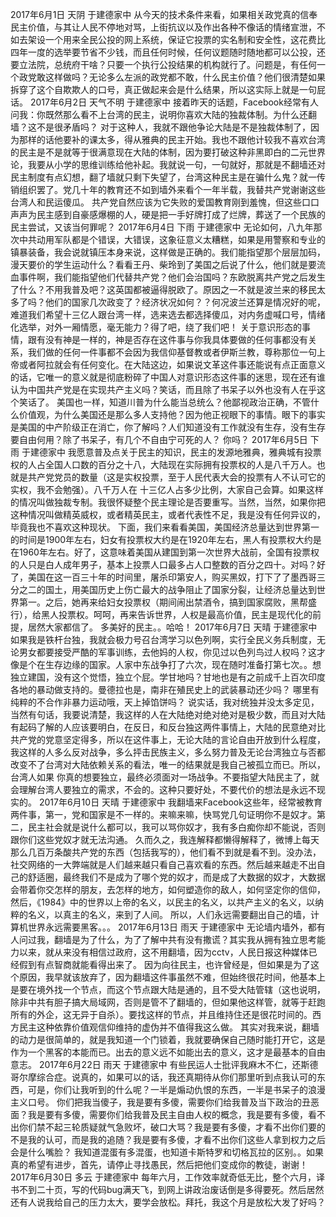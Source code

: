 2017年6月1日 天阴 于建德家中
从今天的技术条件来看，如果相关政党真的信奉民主价值，与其让人民不停地对骂，上街抗议以及作出各种不像话的情绪宣泄，不如去架设一个用来全民公投的网上系统，保证它投票的实名制和安全性，这花费比四年一度的选举要节省不少钱，而且任何时候，任何议题随时随地都可以公投，还要立法院，总统府干啥？只要一个执行公投结果的机构就行了。问题是，有任何一个政党敢这样做吗？无论多么左派的政党都不敢，什么民主价值？他们很清楚如果拆穿了这个自欺欺人的口号，真正做起来会是什么结果，所以这实际上就是一句屁话。
2017年6月2日 天气不明 于建德家中
接着昨天的话题，Facebook经常有人问我：你既然那么看不上台湾的民主，说明你喜欢大陆的独裁体制。为什么还翻墙？这不是很矛盾吗？
对于这种人，我就不跟他争论大陆是不是独裁体制了，因为那样的话他要补的课太多，得从雅典的民主开始。我也不跟他计较我不喜欢台湾的民主是不是就等于很满意现在大陆的体制，因为要打破这种非黑即白的二元世界论，我要从小学的思维训练给他补起。我就说一句，一句就好，那就是不翻墙还对民主制度有点幻想，翻了墙就只剩下失望了，台湾这种民主是在骗什么鬼？就一传销组织罢了。党几十年的教育还不如到墙外来看个一年半载，我替共产党谢谢这些台湾人和民运傻瓜。
共产党自然应该为它失败的爱国教育刚到羞愧，但这些口口声声为民主感到自豪感爆棚的人，硬是把一手好牌打成了烂牌，葬送了一个民族的民主尝试，又该当何罪呢？
2017年6月4日 下雨 于建德家中
无论如何，八九年那次中共动用军队都是个错误，大错误，这象征意义太糟糕，如果是用警察和专业的镇暴装备，我会说就镇压本身来说，这样做是正确的。我们能指望那个层层加码，漫天要价的学生运动什么？看看王丹、柴玲到了美国之后说了什么，他们就是要流血事件啊，我们能指望他们代替共产党？他们会治国吗？东欧脱离共产党之后发生了什么？不用我普及吧？这英国都被逼得脱欧了。原因之一不就是波兰来的移民太多了吗？他们的国家几次政变了？经济状况如何？？何况波兰还算是情况好的呢，难道我们希望十三亿人跟台湾一样，选来选去都选择傻瓜，对内务虚喊口号，情绪化选举，对外一厢情愿，毫无能力？得了吧，绕了我们吧！
关于意识形态的事情，跟有没有神是一样的，神是否存在这件事与你我具体要做的任何事都没有关系，我们做的任何一件事都不会因为我信仰基督教或者伊斯兰教，尊称那位一句上帝或者阿拉就会有任何变化。在大陆这边，如果说文革这件事还能说有点正面意义的话，它唯一的意义就是彻底粉碎了中国人对意识形态这件事的迷思，现在还有谁认为中国共产党是在实现共产主义吗？笑话，而且除了书呆子以外也没有人在乎这个笑话了。
美国也一样，知道川普为什么能当总统么？他鄙视政治正确，不管什么价值观，为什么美国还是那么多人支持他？因为他正视眼下的事情。眼下的事实是美国的中产阶级正在消亡，你了解吗？人们知道没有工作就没有生存，没有生存要自由何用？除了书呆子，有几个不自由宁可死的人？ 你吗？
2017年6月5日 下雨 于建德家中
我愿意普及点关于民主的知识，民主的发源地雅典，雅典城有投票权的人占全国人口数的百分之十八，大陆现在实际拥有投票权的人是八千万人。也就是共产党党员的数量（这是实权投票，至于人民代表大会的投票有人不认可它的实权，我不会勉强）。八千万人在 十三亿人占多少比例，大家自己会算。如果这样的情况叫做独裁专制。我很怀疑整个民主理论是否要重写。当然，当然，如果你把这种情况叫做精英威权，或者精英民主，或者代表性不足，我是没有任何异议的，毕竟我也不喜欢这种现状。
下面，我们来看看美国，美国经济总量达到世界第一的时间是1900年左右，妇女有投票权大约是在1920年左右，黑人有投票权大约是在1960年左右。好了，这意味着美国从建国到第一次世界大战前，全国有投票权的人只是白人成年男子，基本上投票人口最多占人口整数的百分之四十。对吗？好了，美国在这一百三十年的时间里，屠杀印第安人，购买黑奴，打下了了墨西哥三分之二的国土，用美国历史上伤亡最大的战争阻止了国家分裂，让经济总量达到世界第一。之后，她再来给妇女投票权（期间闹出禁酒令，搞到国家腐败，黑帮盛行），给黑人投票权。呵呵，再来告诉世界，人权是最高价值，民主是现代化的前提，居然大家都信了。
多美好的民主。。哈哈！
2017年6月7日 天晴 于建德家中
如果我是铁杆台独，我就会极力号召台湾学习以色列啊，实行全民义务兵制度，无论男女都要接受严酷的军事训练，去他妈的人权，你见过以色列鸟过人权吗？这才像是个在生存边缘的国家。人家中东战争打了六次，现在随时准备打第七次。。想独立建国，没有这个觉悟，独立个屁。学甘地吗？甘地也是有之前成千上百次印度各地的暴动做支持的。曼德拉也是，南非在殖民史上的武装暴动还少吗？ 哪里有纯粹的不合作非暴力运动哦，天上掉馅饼吗？
说实话，我对统独并没太多定见，当然有句话，我要说清楚，我这样的人在大陆绝对绝对绝对是极少数，而且对大陆有起码了解的人应该要明白，在反日，和反台独这两件事情上，大陆的民意绝对比共产党的党意坚定得多，所以在这件事上，无论大陆的言论自由开放到什么程度，我这样的人多么反对战争，多么抨击民族主义，多么努力普及无论台湾独立与否都改变不了台湾对大陆依赖关系的看法，唯一的结果就是我自己被孤立而已。所以，台湾人如果 你真的想要独立，最终必须面对一场战争。不要指望大陆民主了，就会理解台湾人要独立的需求，不会的。这种只要好处，不要代价的想法是永远不现实的。
2017年6月10日 天晴 于建德家中
我翻墙来Facebook这些年，经常被教育两件事，第一，党和国家是不一样的。来嘛来嘛，快骂党几句证明你不是奴才。第二，民主社会就是说什么都可以，我可以骂你奴才，我有多白痴你却不能说，否则跟你们这些党奴才就无法沟通。
久而久之，我连解释都懒得解释了，微博上每天那么几百万条酸共产党的东西（包括我写的），他们看不到就是看不到。没办法，社交网络的一大弊端就是人们越来越只看自己喜欢看的东西。然后越来越走不出自己的舒适圈，最终我们不是成为了哪个党的奴才，而是成了大数据的奴才，大数据会带着你交怎样的朋友，去怎样的地方，如何塑造你的敌人，如何坚定你的信仰，然后，《1984》中的世界以上帝的名义，以民主的名义，以共产主义的名义，以纳粹的名义，以真主的名义，来到了人间。
所以，人们永远需要翻出自己的墙，计算机世界永远需要黑客。。。
2017年6月13日 雨天 于建德家中
无论墙内墙外，都有人问过我，翻墙是为了什么，为了了解中共有没有撒谎？其实我从拥有独立思考能力以来，就从来没有相信过政府，这不用翻墙，因为cctv，人民日报这种媒体已经假到有点智商就能看得出来了。
因为向往民主，也许曾经是，但如果是为了这个原因，我早就该放弃了，因为翻墙这件事虽然不难，但始终很花时间，他基本上是要在境外找一个节点，而这个节点跟大陆是通的，且不受大陆管辖（这也说明，除非中共有胆子搞大局域网，否则是管不了翻墙的，但如果他这样管，就等于赶跑所有的外企，这无异于自杀）。要找这样的节点，并且维持住还是很花时间的。西方民主这种依靠价值观信仰维持的虚伪并不值得我这么做。
其实对我来说，翻墙的动力是很简单的，就是我知道一个门锁着，我就要确保自己随时能打开它，这是作为一个黑客的本能而已。出去的意义远不如能出去的意义，这才是最基本的自由意志。
2017年6月22日 雨天 于建德家中
有些民运人士批评我麻木不仁，还斯德哥尔摩综合症。说真的，如果可以的话，我还真期待从你们那里听到点我认可的东西，可是，你们让我听到的什么呢？一半是煽动仇恨的东西，一半是书呆子的浪漫主义口号。
你们把我当傻子，我是要有多傻，需要你们给我普及当下政治的丑恶面？我是要有多傻，需要你们给我普及民主自由人权的概念，我是要有多傻，看不出你们禁不起三轮质疑就气急败坏，破口大骂？我是要有多傻，才看不出你们要的不是我的认可，而是我的追随？我是要有多傻，才看不出你们这些人拿到权力之后会是什么嘴脸？
我知道混蛋有多混蛋，也知道卡斯特罗和切格瓦拉的区别。。如果真的希望有进步，首先，请停止寻找愚民，然后把他们变成你的教徒，谢谢！
2017年6月30日 多云 于建德家中
每年六月，工作效率就奇低无比，整个六月，译书不到二十页，写的代码bug满天飞，到网上讲政治废话倒是多得要死。然后居然还有人说我给自己的压力太大，要学会放松。拜托，我这个月是放松大发了好吗？ 